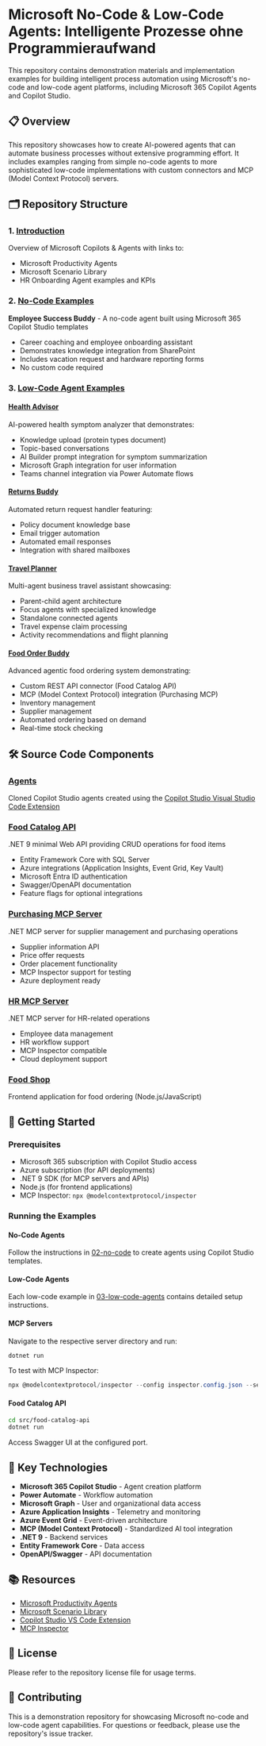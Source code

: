 # Microsoft No-Code & Low-Code Agents: Intelligente Prozesse ohne Programmieraufwand

This repository contains demonstration materials and implementation examples for building intelligent process automation using Microsoft's no-code and low-code agent platforms, including Microsoft 365 Copilot Agents and Copilot Studio.

## 📋 Overview

This repository showcases how to create AI-powered agents that can automate business processes without extensive programming effort. It includes examples ranging from simple no-code agents to more sophisticated low-code implementations with custom connectors and MCP (Model Context Protocol) servers.

## 🗂️ Repository Structure

### 1. [Introduction](./01-introduction/)
Overview of Microsoft Copilots & Agents with links to:
- Microsoft Productivity Agents
- Microsoft Scenario Library
- HR Onboarding Agent examples and KPIs

### 2. [No-Code Examples](./02-no-code/)
**Employee Success Buddy** - A no-code agent built using Microsoft 365 Copilot Studio templates
- Career coaching and employee onboarding assistant
- Demonstrates knowledge integration from SharePoint
- Includes vacation request and hardware reporting forms
- No custom code required

### 3. [Low-Code Agent Examples](./03-low-code-agents/)

#### [Health Advisor](./03-low-code-agents/01-health-advisor/)
AI-powered health symptom analyzer that demonstrates:
- Knowledge upload (protein types document)
- Topic-based conversations
- AI Builder prompt integration for symptom summarization
- Microsoft Graph integration for user information
- Teams channel integration via Power Automate flows

#### [Returns Buddy](./03-low-code-agents/02-returns-buddy/)
Automated return request handler featuring:
- Policy document knowledge base
- Email trigger automation
- Automated email responses
- Integration with shared mailboxes

#### [Travel Planner](./03-low-code-agents/03.-travel-planner/)
Multi-agent business travel assistant showcasing:
- Parent-child agent architecture
- Focus agents with specialized knowledge
- Standalone connected agents
- Travel expense claim processing
- Activity recommendations and flight planning

#### [Food Order Buddy](./03-low-code-agents/04-food-order-buddy/)
Advanced agentic food ordering system demonstrating:
- Custom REST API connector (Food Catalog API)
- MCP (Model Context Protocol) integration (Purchasing MCP)
- Inventory management
- Supplier management
- Automated ordering based on demand
- Real-time stock checking

## 🛠️ Source Code Components

### [Agents](./src/agents/)
Cloned Copilot Studio agents created using the [Copilot Studio Visual Studio Code Extension](https://marketplace.visualstudio.com/items?itemName=ms-CopilotStudio.vscode-copilotstudio)

### [Food Catalog API](./src/food-catalog-api/)
.NET 9 minimal Web API providing CRUD operations for food items
- Entity Framework Core with SQL Server
- Azure integrations (Application Insights, Event Grid, Key Vault)
- Microsoft Entra ID authentication
- Swagger/OpenAPI documentation
- Feature flags for optional integrations

### [Purchasing MCP Server](./src/purchasing-mcp/)
.NET MCP server for supplier management and purchasing operations
- Supplier information API
- Price offer requests
- Order placement functionality
- MCP Inspector support for testing
- Azure deployment ready

### [HR MCP Server](./src/hr-mcp-server/)
.NET MCP server for HR-related operations
- Employee data management
- HR workflow support
- MCP Inspector compatible
- Cloud deployment support

### [Food Shop](./src/food-shop/)
Frontend application for food ordering (Node.js/JavaScript)

## 🚀 Getting Started

### Prerequisites
- Microsoft 365 subscription with Copilot Studio access
- Azure subscription (for API deployments)
- .NET 9 SDK (for MCP servers and APIs)
- Node.js (for frontend applications)
- MCP Inspector: `npx @modelcontextprotocol/inspector`

### Running the Examples

#### No-Code Agents
Follow the instructions in [02-no-code](./02-no-code/) to create agents using Copilot Studio templates.

#### Low-Code Agents
Each low-code example in [03-low-code-agents](./03-low-code-agents/) contains detailed setup instructions.

#### MCP Servers
Navigate to the respective server directory and run:
```powershell
dotnet run
```

To test with MCP Inspector:
```powershell
npx @modelcontextprotocol/inspector --config inspector.config.json --server <server-name>
```

#### Food Catalog API
```bash
cd src/food-catalog-api
dotnet run
```

Access Swagger UI at the configured port.

## 🔗 Key Technologies

- **Microsoft 365 Copilot Studio** - Agent creation platform
- **Power Automate** - Workflow automation
- **Microsoft Graph** - User and organizational data access
- **Azure Application Insights** - Telemetry and monitoring
- **Azure Event Grid** - Event-driven architecture
- **MCP (Model Context Protocol)** - Standardized AI tool integration
- **.NET 9** - Backend services
- **Entity Framework Core** - Data access
- **OpenAPI/Swagger** - API documentation

## 📚 Resources

- [Microsoft Productivity Agents](https://www.microsoft.com/en-us/microsoft-365-copilot/agents)
- [Microsoft Scenario Library](https://adoption.microsoft.com/en-us/scenario-library/)
- [Copilot Studio VS Code Extension](https://marketplace.visualstudio.com/items?itemName=ms-CopilotStudio.vscode-copilotstudio)
- [MCP Inspector](https://github.com/modelcontextprotocol/inspector)

## 📄 License

Please refer to the repository license file for usage terms.

## 🤝 Contributing

This is a demonstration repository for showcasing Microsoft no-code and low-code agent capabilities. For questions or feedback, please use the repository's issue tracker.

